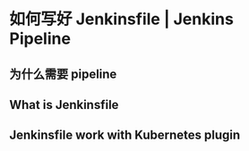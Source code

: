 

# 如何写好 Jenkinsfile | Jenkins Pipeline

## 为什么需要 pipeline


## What is Jenkinsfile


## Jenkinsfile work with Kubernetes plugin


